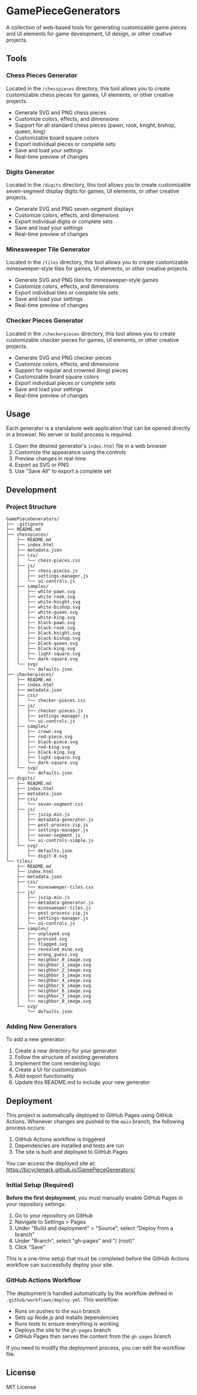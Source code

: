 # GamePieceGenerators

A collection of web-based tools for generating customizable game pieces and UI elements for game development, UI design, or other creative projects.

## Tools

### Chess Pieces Generator

Located in the `/chesspieces` directory, this tool allows you to create customizable chess pieces for games, UI elements, or other creative projects.

- Generate SVG and PNG chess pieces
- Customize colors, effects, and dimensions
- Support for all standard chess pieces (pawn, rook, knight, bishop, queen, king)
- Customizable board square colors
- Export individual pieces or complete sets
- Save and load your settings
- Real-time preview of changes

### Digits Generator

Located in the `/digits` directory, this tool allows you to create customizable seven-segment display digits for games, UI elements, or other creative projects.

- Generate SVG and PNG seven-segment displays
- Customize colors, effects, and dimensions
- Export individual digits or complete sets
- Save and load your settings
- Real-time preview of changes

### Minesweeper Tile Generator

Located in the `/tiles` directory, this tool allows you to create customizable minesweeper-style tiles for games, UI elements, or other creative projects.

- Generate SVG and PNG tiles for minesweeper-style games
- Customize colors, effects, and dimensions
- Export individual tiles or complete tile sets
- Save and load your settings
- Real-time preview of changes

### Checker Pieces Generator

Located in the `/checkerpieces` directory, this tool allows you to create customizable checker pieces for games, UI elements, or other creative projects.

- Generate SVG and PNG checker pieces
- Customize colors, effects, and dimensions
- Support for regular and crowned (king) pieces
- Customizable board square colors
- Export individual pieces or complete sets
- Save and load your settings
- Real-time preview of changes

## Usage

Each generator is a standalone web application that can be opened directly in a browser. No server or build process is required.

1. Open the desired generator's `index.html` file in a web browser
2. Customize the appearance using the controls
3. Preview changes in real-time
4. Export as SVG or PNG
5. Use "Save All" to export a complete set

## Development

### Project Structure

```
GamePieceGenerators/
├── .gitignore
├── README.md
├── chesspieces/
│   ├── README.md
│   ├── index.html
│   ├── metadata.json
│   ├── css/
│   │   └── chess-pieces.css
│   ├── js/
│   │   ├── chess-pieces.js
│   │   ├── settings-manager.js
│   │   └── ui-controls.js
│   ├── samples/
│   │   ├── white-pawn.svg
│   │   ├── white-rook.svg
│   │   ├── white-knight.svg
│   │   ├── white-bishop.svg
│   │   ├── white-queen.svg
│   │   ├── white-king.svg
│   │   ├── black-pawn.svg
│   │   ├── black-rook.svg
│   │   ├── black-knight.svg
│   │   ├── black-bishop.svg
│   │   ├── black-queen.svg
│   │   ├── black-king.svg
│   │   ├── light-square.svg
│   │   └── dark-square.svg
│   └── svg/
│       └── defaults.json
├── checkerpieces/
│   ├── README.md
│   ├── index.html
│   ├── metadata.json
│   ├── css/
│   │   └── checker-pieces.css
│   ├── js/
│   │   ├── checker-pieces.js
│   │   ├── settings-manager.js
│   │   └── ui-controls.js
│   ├── samples/
│   │   ├── crown.svg
│   │   ├── red-piece.svg
│   │   ├── black-piece.svg
│   │   ├── red-king.svg
│   │   ├── black-king.svg
│   │   ├── light-square.svg
│   │   └── dark-square.svg
│   └── svg/
│       └── defaults.json
├── digits/
│   ├── README.md
│   ├── index.html
│   ├── metadata.json
│   ├── css/
│   │   └── seven-segment.css
│   ├── js/
│   │   ├── jszip.min.js
│   │   ├── metadata-generator.js
│   │   ├── post-process-zip.js
│   │   ├── settings-manager.js
│   │   ├── seven-segment.js
│   │   └── ui-controls-simple.js
│   └── svg/
│       ├── defaults.json
│       └── digit-8.svg
└── tiles/
    ├── README.md
    ├── index.html
    ├── metadata.json
    ├── css/
    │   └── minesweeper-tiles.css
    ├── js/
    │   ├── jszip.min.js
    │   ├── metadata-generator.js
    │   ├── minesweeper-tiles.js
    │   ├── post-process-zip.js
    │   ├── settings-manager.js
    │   └── ui-controls.js
    ├── samples/
    │   ├── unplayed.svg
    │   ├── pressed.svg
    │   ├── flagged.svg
    │   ├── revealed_mine.svg
    │   ├── wrong_guess.svg
    │   ├── neighbor_0_image.svg
    │   ├── neighbor_1_image.svg
    │   ├── neighbor_2_image.svg
    │   ├── neighbor_3_image.svg
    │   ├── neighbor_4_image.svg
    │   ├── neighbor_5_image.svg
    │   ├── neighbor_6_image.svg
    │   ├── neighbor_7_image.svg
    │   └── neighbor_8_image.svg
    └── svg/
        └── defaults.json
```

### Adding New Generators

To add a new generator:

1. Create a new directory for your generator
2. Follow the structure of existing generators
3. Implement the core rendering logic
4. Create a UI for customization
5. Add export functionality
6. Update this README.md to include your new generator

## Deployment

This project is automatically deployed to GitHub Pages using GitHub Actions. Whenever changes are pushed to the `main` branch, the following process occurs:

1. GitHub Actions workflow is triggered
2. Dependencies are installed and tests are run
3. The site is built and deployed to GitHub Pages

You can access the deployed site at: https://bicyclemark.github.io/GamePieceGenerators/

### Initial Setup (Required)

**Before the first deployment**, you must manually enable GitHub Pages in your repository settings:

1. Go to your repository on GitHub
2. Navigate to Settings > Pages
3. Under "Build and deployment" > "Source", select "Deploy from a branch"
4. Under "Branch", select "gh-pages" and "/ (root)"
5. Click "Save"

This is a one-time setup that must be completed before the GitHub Actions workflow can successfully deploy your site.

### GitHub Actions Workflow

The deployment is handled automatically by the workflow defined in `.github/workflows/deploy.yml`. This workflow:

- Runs on pushes to the `main` branch
- Sets up Node.js and installs dependencies
- Runs tests to ensure everything is working
- Deploys the site to the `gh-pages` branch
- GitHub Pages then serves the content from the `gh-pages` branch

If you need to modify the deployment process, you can edit the workflow file.

## License

MIT License
